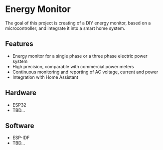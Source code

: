 # Energy Monitor
The goal of this project is creating of a DIY energy monitor, based on a microcontroller, and integrate it into a smart home system.

## Features
* Energy monitor for a single phase or a three phase electric power system
* High precision, comparable with commercial power meters
* Continuous monitoring and reporting of AC voltage, current and power
* Integration with Home Assistant

## Hardware
* ESP32
* TBD...

## Software
* ESP-IDF
* TBD...